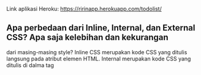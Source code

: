 Link aplikasi Heroku: https://ririnapp.herokuapp.com/todolist/

## Apa perbedaan dari Inline, Internal, dan External CSS? Apa saja kelebihan dan kekurangan 
dari masing-masing style?
Inline CSS merupakan kode CSS yang ditulis langsung pada atribut elemen HTML. Internal
merupakan kode CSS yang ditulis di dalma tag <style> dan kode HTML dituliskan di bagian
atas (header) file HTML. Sedangkan untuk External CSS ditulis terpisah dengan kode HTML Eksternal
CSS ditulis di sebuah file khusus yang berekstensi .css.

# Inline CSS
  Kelebihan: berguna untuk memperbaiki kode dengan cepat, membantu untuk menguji dan melihat perubahan
  pada satu elemen, dan proses permintaan HTTP yang lebih kecil dan proses load website akan
  lebih cepat.
  Kekurangan: tidak efisien karena hanya bisa diterapkan pada satu elemen HTML.
 # Internal CSS
  Kelebihan: perubahan hanya berlaku pada satu halaman, tidak perlu melakukan upload beberapa file karena
  HTML dan CSS berada dalam satu file, dan Class dan ID bisa digunakan oleh internal stylesheet.
  Kekurangan: tidak efisien jika digunakan dalam beberapa file.
 # External CSS
  Kelebihan: ukuran file html akan menjadi lebih kecil dan struktur dari kode HTML jadi rapih
  Kekurangan: halaman akan berantakan ketika file CSS gagal dipanggil oleh file HTML. 
  
## Jelaskan tag HTML5 yang kamu ketahui.
  < h1> - <h6 > : bisa dipakai untuk ehader
  < p > : untuk nulis teks
  < form > : untuk membuat form yang akan disubmit
  < img > : untuk import foto 
  < div > : sbg wadah atau tatakan untuk elemen yang akan dibuat didalamnya.
    
## Jelaskan tipe-tipe CSS selector yang kamu ketahui.
   - " # " : untuk select id yang ingin ditambahkan pada sebuah komponen
   - " - " : untuk selector 
   - elemen selector yang biasa digunakan, seperti h1,h2,h3.
    
## Jelaskan bagaimana cara kamu mengimplementasikan checklist di atas.
    - Pertama, saya mengimport bootstrap pada setiap halaman HTML, yaitu pada login.html, register.html,
    add_todo.html, dan todolist.html. 
    - Selanjutnya saya mengkostumisasi template untuk halaman login, register, dan create-task
    dengan mengganti background, teks, dan menggunakan cards.
    - Setelah itu, saya mengkostumisasi template untuk halaman todolist dengan menggunakan cards pada
    masing-masing task todolist dan menerapakn hover effect pada cards.
    - Saya menambahkan pada seluruh halaman html agar menjadi responsive dengan menambahkan 
    <meta name="viewport" content="width=device-width, initial-scale=1">.
    
    
